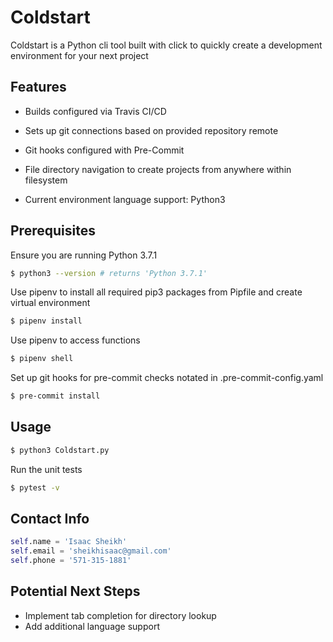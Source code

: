 # Coldstart

Coldstart is a Python cli tool built with click to quickly create a development environment for your next project

## Features
- Builds configured via Travis CI/CD

- Sets up git connections based on provided repository remote

- Git hooks configured with Pre-Commit

- File directory navigation to create projects from anywhere within filesystem

- Current environment language support: Python3

## Prerequisites

Ensure you are running Python 3.7.1

```zsh
$ python3 --version # returns 'Python 3.7.1'
```

Use pipenv to install all required pip3 packages from Pipfile and create virtual environment

```zsh
$ pipenv install
```

Use pipenv to access functions

```zsh
$ pipenv shell
```

Set up git hooks for pre-commit checks notated in .pre-commit-config.yaml

```zsh
$ pre-commit install
```

## Usage

```zsh
$ python3 Coldstart.py
```

Run the unit tests

```zsh
$ pytest -v
```

## Contact Info

```python
self.name = 'Isaac Sheikh'
self.email = 'sheikhisaac@gmail.com'
self.phone = '571-315-1881'
```

## Potential Next Steps

- Implement tab completion for directory lookup
- Add additional language support